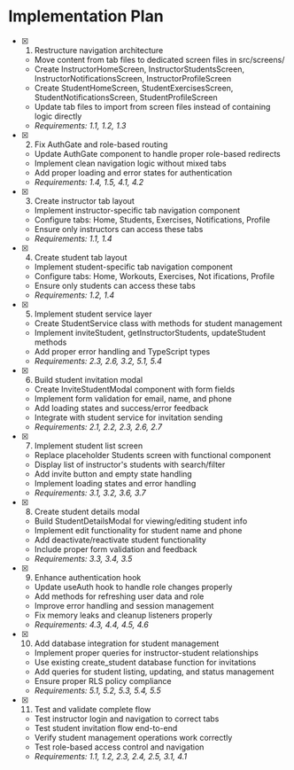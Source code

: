 # Implementation Plan

- [x] 1. Restructure navigation architecture
  - Move content from tab files to dedicated screen files in src/screens/
  - Create InstructorHomeScreen, InstructorStudentsScreen, InstructorNotificationsScreen, InstructorProfileScreen
  - Create StudentHomeScreen, StudentExercisesScreen, StudentNotificationsScreen, StudentProfileScreen
  - Update tab files to import from screen files instead of containing logic directly
  - _Requirements: 1.1, 1.2, 1.3_

- [x] 2. Fix AuthGate and role-based routing
  - Update AuthGate component to handle proper role-based redirects
  - Implement clean navigation logic without mixed tabs
  - Add proper loading and error states for authentication
  - _Requirements: 1.4, 1.5, 4.1, 4.2_

- [x] 3. Create instructor tab layout
  - Implement instructor-specific tab navigation component
  - Configure tabs: Home, Students, Exercises, Notifications, Profile
  - Ensure only instructors can access these tabs
  - _Requirements: 1.1, 1.4_

- [x] 4. Create student tab layout
  - Implement student-specific tab navigation component
  - Configure tabs: Home, Workouts, Exercises, Not
    ifications, Profile
  - Ensure only students can access these tabs
  - _Requirements: 1.2, 1.4_

- [x] 5. Implement student service layer
  - Create StudentService class with methods for student management
  - Implement inviteStudent, getInstructorStudents, updateStudent methods
  - Add proper error handling and TypeScript types
  - _Requirements: 2.3, 2.6, 3.2, 5.1, 5.4_

- [x] 6. Build student invitation modal
  - Create InviteStudentModal component with form fields
  - Implement form validation for email, name, and phone
  - Add loading states and success/error feedback
  - Integrate with student service for invitation sending
  - _Requirements: 2.1, 2.2, 2.3, 2.6, 2.7_

- [x] 7. Implement student list screen
  - Replace placeholder Students screen with functional component
  - Display list of instructor's students with search/filter
  - Add invite button and empty state handling
  - Implement loading states and error handling
  - _Requirements: 3.1, 3.2, 3.6, 3.7_

- [x] 8. Create student details modal
  - Build StudentDetailsModal for viewing/editing student info
  - Implement edit functionality for student name and phone
  - Add deactivate/reactivate student functionality
  - Include proper form validation and feedback
  - _Requirements: 3.3, 3.4, 3.5_

- [x] 9. Enhance authentication hook
  - Update useAuth hook to handle role changes properly
  - Add methods for refreshing user data and role
  - Improve error handling and session management
  - Fix memory leaks and cleanup listeners properly
  - _Requirements: 4.3, 4.4, 4.5, 4.6_

- [x] 10. Add database integration for student management
  - Implement proper queries for instructor-student relationships
  - Use existing create_student database function for invitations
  - Add queries for student listing, updating, and status management
  - Ensure proper RLS policy compliance
  - _Requirements: 5.1, 5.2, 5.3, 5.4, 5.5_

- [x] 11. Test and validate complete flow
  - Test instructor login and navigation to correct tabs
  - Test student invitation flow end-to-end
  - Verify student management operations work correctly
  - Test role-based access control and navigation
  - _Requirements: 1.1, 1.2, 2.3, 2.4, 2.5, 3.1, 4.1_
